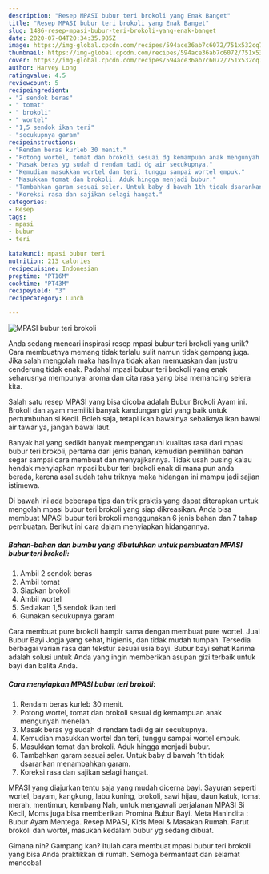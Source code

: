 ```yaml
---
description: "Resep MPASI bubur teri brokoli yang Enak Banget"
title: "Resep MPASI bubur teri brokoli yang Enak Banget"
slug: 1486-resep-mpasi-bubur-teri-brokoli-yang-enak-banget
date: 2020-07-04T20:34:35.985Z
image: https://img-global.cpcdn.com/recipes/594ace36ab7c6072/751x532cq70/mpasi-bubur-teri-brokoli-foto-resep-utama.jpg
thumbnail: https://img-global.cpcdn.com/recipes/594ace36ab7c6072/751x532cq70/mpasi-bubur-teri-brokoli-foto-resep-utama.jpg
cover: https://img-global.cpcdn.com/recipes/594ace36ab7c6072/751x532cq70/mpasi-bubur-teri-brokoli-foto-resep-utama.jpg
author: Harvey Long
ratingvalue: 4.5
reviewcount: 5
recipeingredient:
- "2 sendok beras"
- " tomat"
- " brokoli"
- " wortel"
- "1,5 sendok ikan teri"
- "secukupnya garam"
recipeinstructions:
- "Rendam beras kurleb 30 menit."
- "Potong wortel, tomat dan brokoli sesuai dg kemampuan anak mengunyah menelan."
- "Masak beras yg sudah d rendam tadi dg air secukupnya."
- "Kemudian masukkan wortel dan teri, tunggu sampai wortel empuk."
- "Masukkan tomat dan brokoli. Aduk hingga menjadi bubur."
- "Tambahkan garam sesuai seler. Untuk baby d bawah 1th tidak dsarankan menambahkan garam."
- "Koreksi rasa dan sajikan selagi hangat."
categories:
- Resep
tags:
- mpasi
- bubur
- teri

katakunci: mpasi bubur teri 
nutrition: 213 calories
recipecuisine: Indonesian
preptime: "PT16M"
cooktime: "PT43M"
recipeyield: "3"
recipecategory: Lunch

---
```



![MPASI bubur teri brokoli](https://img-global.cpcdn.com/recipes/594ace36ab7c6072/751x532cq70/mpasi-bubur-teri-brokoli-foto-resep-utama.jpg)

Anda sedang mencari inspirasi resep mpasi bubur teri brokoli yang unik? Cara membuatnya memang tidak terlalu sulit namun tidak gampang juga. Jika salah mengolah maka hasilnya tidak akan memuaskan dan justru cenderung tidak enak. Padahal mpasi bubur teri brokoli yang enak seharusnya mempunyai aroma dan cita rasa yang bisa memancing selera kita.

Salah satu resep MPASI yang bisa dicoba adalah Bubur Brokoli Ayam ini. Brokoli dan ayam memiliki banyak kandungan gizi yang baik untuk pertumbuhan si Kecil. Boleh saja, tetapi ikan bawalnya sebaiknya ikan bawal air tawar ya, jangan bawal laut.

Banyak hal yang sedikit banyak mempengaruhi kualitas rasa dari mpasi bubur teri brokoli, pertama dari jenis bahan, kemudian pemilihan bahan segar sampai cara membuat dan menyajikannya. Tidak usah pusing kalau hendak menyiapkan mpasi bubur teri brokoli enak di mana pun anda berada, karena asal sudah tahu triknya maka hidangan ini mampu jadi sajian istimewa.


Di bawah ini ada beberapa tips dan trik praktis yang dapat diterapkan untuk mengolah mpasi bubur teri brokoli yang siap dikreasikan. Anda bisa membuat MPASI bubur teri brokoli menggunakan 6 jenis bahan dan 7 tahap pembuatan. Berikut ini cara dalam menyiapkan hidangannya.

<!--inarticleads1-->

##### Bahan-bahan dan bumbu yang dibutuhkan untuk pembuatan MPASI bubur teri brokoli:

1. Ambil 2 sendok beras
1. Ambil  tomat
1. Siapkan  brokoli
1. Ambil  wortel
1. Sediakan 1,5 sendok ikan teri
1. Gunakan secukupnya garam


Cara membuat pure brokoli hampir sama dengan membuat pure wortel. Jual Bubur Bayi Jogja yang sehat, higienis, dan tidak mudah tumpah. Tersedia berbagai varian rasa dan tekstur sesuai usia bayi. Bubur bayi sehat Karima adalah solusi untuk Anda yang ingin memberikan asupan gizi terbaik untuk bayi dan balita Anda. 

<!--inarticleads2-->

##### Cara menyiapkan MPASI bubur teri brokoli:

1. Rendam beras kurleb 30 menit.
1. Potong wortel, tomat dan brokoli sesuai dg kemampuan anak mengunyah menelan.
1. Masak beras yg sudah d rendam tadi dg air secukupnya.
1. Kemudian masukkan wortel dan teri, tunggu sampai wortel empuk.
1. Masukkan tomat dan brokoli. Aduk hingga menjadi bubur.
1. Tambahkan garam sesuai seler. Untuk baby d bawah 1th tidak dsarankan menambahkan garam.
1. Koreksi rasa dan sajikan selagi hangat.


MPASI yang diajurkan tentu saja yang mudah dicerna bayi. Sayuran seperti wortel, bayam, kangkung, labu kuning, brokoli, sawi hijau, daun katuk, tomat merah, mentimun, kembang Nah, untuk mengawali perjalanan MPASI Si Kecil, Moms juga bisa memberikan Promina Bubur Bayi. Meta Hanindita : Bubur Ayam Mentega. Resep MPASI, Kids Meal &amp; Masakan Rumah. Parut brokoli dan wortel, masukan kedalam bubur yg sedang dibuat. 

Gimana nih? Gampang kan? Itulah cara membuat mpasi bubur teri brokoli yang bisa Anda praktikkan di rumah. Semoga bermanfaat dan selamat mencoba!
